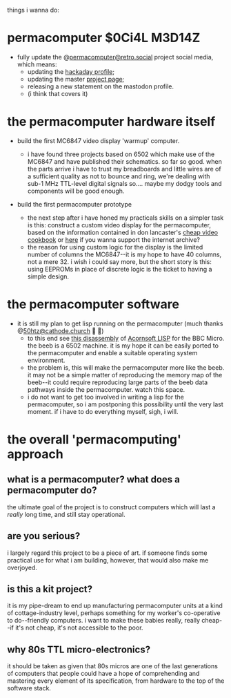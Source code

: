 things i wanna do:

# permacomputer $0Ci4L M3D14Z

- fully update the @permacomputer@retro.social project social media, which means: 
    - updating the [hackaday profile](https://hackaday.io/project/191174-the-peoples-permacomputer);
    - updating the master [project page](https://sr.ht/~vidak/peoples-permacomputer); 
    - releasing a new statement on the mastodon profile.
    - (i think that covers it)

# the permacomputer hardware itself
 
- build the first MC6847 video display 'warmup' computer. 
    - i have found three projects based on 6502 which make use of the MC6847 and have published their schematics. so far so good. when the parts arrive i have to trust my breadboards and little wires are of a sufficient quality as not to bounce and ring, we're dealing with sub-1 MHz TTL-level digital signals so.... maybe my dodgy tools and components will be good enough.

- build the first permacomputer prototype
    - the next step after i have honed my practicals skills on a simpler task is this: construct a custom video display for the permacomputer, based on the information contained in don lancaster's [cheap video cookbook](https://www.tinaja.com/ebooks/cvcb1.pdf) or [here](https://archive.org/details/donlancaster_cvcb1) if you wanna support the internet archive?
    - the reason for using custom logic for the display is the limited number of columns the MC6847--it is my hope to have 40 columns, not a mere 32. i wish i could say more, but the short story is this: using EEPROMs in place of discrete logic is the ticket to having a simple design.

# the permacomputer software

- it is still my plan to get lisp running on the permacomputer (much thanks @50htz@cathode.church 🙏 🙏)
    - to this end see [this disassembly](https://github.com/stardot/AcornsoftLisp) of [Acornsoft LISP](https://en.wikipedia.org/wiki/Acornsoft_LISP) for the BBC Micro. the beeb is a 6502 machine. it is my hope it can be easily ported to the permacomputer and enable a suitable operating system environment. 
    - the problem is, this will make the permacomputer more like the beeb. it may not be a simple matter of reproducing the memory map of the beeb--it could require reproducing large parts of the beeb data pathways inside the permacomputer. watch this space. 
    - i do not want to get too involved in writing a lisp for the permacomputer, so i am postponing this possibility until the very last moment. if i have to do everything myself, sigh, i will. 

# the overall 'permacomputing' approach

## what is a permacomputer? what does a permacomputer do? 

the ultimate goal of the project is to construct computers which will last a _really_ long time, and still stay operational. 

## are you serious? 

i largely regard this project to be a piece of art. if someone finds some practical use for what i am building, however, that would also make me overjoyed.

## is this a kit project? 

it is my pipe-dream to end up manufacturing permacomputer units at a kind of cottage-industry level, perhaps something for my worker's co-operative to do--friendly computers. i want to make these babies really, really cheap--if it's not cheap, it's not accessible to the poor.

## why 80s TTL micro-electronics?

it should be taken as given that 80s micros are one of the last generations of computers that people could have a hope of comprehending and mastering every element of its specification, from hardware to the top of the software stack.
